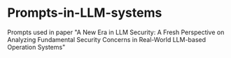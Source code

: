 # Prompts-in-LLM-systems
Prompts used in paper "A New Era in LLM Security: A Fresh Perspective on Analyzing Fundamental Security Concerns in Real-World LLM-based Operation Systems"
